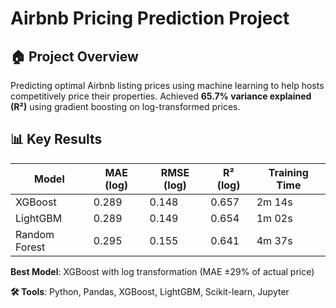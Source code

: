 # Airbnb Pricing Prediction Project

## 🏠 Project Overview
Predicting optimal Airbnb listing prices using machine learning to help hosts competitively price their properties. Achieved **65.7% variance explained (R²)** using gradient boosting on log-transformed prices.

## 📊 Key Results
| Model          | MAE (log) | RMSE (log) | R² (log) | Training Time |
|----------------|-----------|------------|----------|---------------|
| XGBoost        | 0.289     | 0.148      | 0.657    | 2m 14s        |
| LightGBM       | 0.289     | 0.149      | 0.654    | 1m 02s        |
| Random Forest  | 0.295     | 0.155      | 0.641    | 4m 37s        |

**Best Model**: XGBoost with log transformation (MAE ±29% of actual price)

**🛠️ Tools**: Python, Pandas, XGBoost, LightGBM, Scikit-learn, Jupyter

